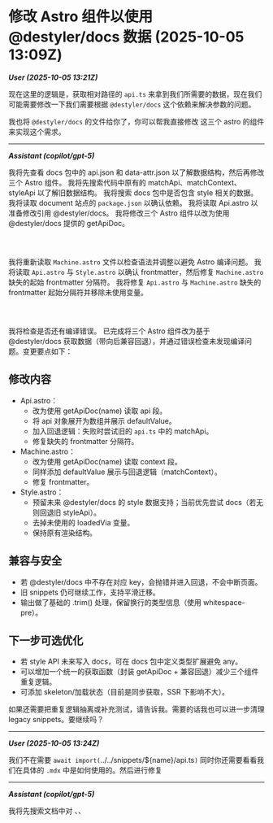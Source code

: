 <!-- Generated by SpecStory -->

<!-- vscode Session 5b554396-6ae3-47f0-a59f-97f00e66446e (2025-10-05 13:09Z) -->

# 修改 Astro 组件以使用 @destyler/docs 数据 (2025-10-05 13:09Z)

_**User (2025-10-05 13:21Z)**_

现在这里的逻辑是，获取相对路径的 `api.ts` 来拿到我们所需要的数据，现在我们可能需要修改一下我们需要根据 `@destyler/docs` 这个依赖来解决参数的问题。

我也将 `@destyler/docs` 的文件给你了，你可以帮我直接修改 这三个 astro 的组件来实现这个需求。

---

_**Assistant (copilot/gpt-5)**_

我将先查看 docs 包中的 api.json 和 data-attr.json 以了解数据结构，然后再修改三个 Astro 组件。 我将先搜索代码中原有的 matchApi、matchContext、styleApi 以了解旧数据结构。 我将搜索 docs 包中是否包含 style 相关的数据。 我将读取 document 站点的 `package.json` 以确认依赖。 我将读取 Api.astro 以准备修改引用 @destyler/docs。 我将修改三个 Astro 组件以改为使用 @destyler/docs 提供的 getApiDoc。 
```

```

```

```

```

```
我将重新读取 `Machine.astro` 文件以检查语法并调整以避免 Astro 编译问题。 我将读取 `Api.astro` 与 `Style.astro` 以确认 frontmatter，然后修复 `Machine.astro` 缺失的起始 frontmatter 分隔符。 我将修复 `Api.astro` 与 `Machine.astro` 缺失的 frontmatter 起始分隔符并移除未使用变量。 
```

```

```

```

```

```
我将检查是否还有编译错误。 已完成将三个 Astro 组件改为基于 @destyler/docs 获取数据（带向后兼容回退），并通过错误检查未发现编译问题。变更要点如下：

## 修改内容
- Api.astro：
  - 改为使用 getApiDoc(name) 读取 api 段。
  - 将 api 对象展开为数组并展示 defaultValue。
  - 加入回退逻辑：失败时尝试旧的 `api.ts` 中的 matchApi。
  - 修复缺失的 frontmatter 分隔符。
- Machine.astro：
  - 改为使用 getApiDoc(name) 读取 context 段。
  - 同样添加 defaultValue 展示与回退逻辑（matchContext）。
  - 修复 frontmatter。
- Style.astro：
  - 预留未来 @destyler/docs 的 style 数据支持；当前优先尝试 docs（若无则回退旧 styleApi）。
  - 去掉未使用的 loadedVia 变量。
  - 保持原有渲染结构。

## 兼容与安全
- 若 @destyler/docs 中不存在对应 key，会抛错并进入回退，不会中断页面。
- 旧 snippets 仍可继续工作，支持平滑迁移。
- 输出做了基础的 .trim() 处理，保留换行的类型信息（使用 whitespace-pre）。

## 下一步可选优化
- 若 style API 未来写入 docs，可在 docs 包中定义类型扩展避免 any。
- 可以增加一个统一的获取函数（封装 getApiDoc + 兼容回退）减少三个组件重复逻辑。
- 可添加 skeleton/加载状态（目前是同步获取，SSR 下影响不大）。

如果还需要把重复逻辑抽离或补充测试，请告诉我。需要的话我也可以进一步清理 legacy snippets。要继续吗？

---

_**User (2025-10-05 13:24Z)**_

我们不在需要 `await import(`../../snippets/${name}/api.ts`)` 同时你还需要看看我们在具体的 `.mdx` 中是如何使用的。然后进行修复

---

_**Assistant (copilot/gpt-5)**_

我将先搜索文档中对 <Api>、<Machine>、<Style> 组件的使用以判断传入的 name 值格式。 我将搜索 Machine 组件使用。 我将搜索 Style 组件使用。 我将搜索 MDX 中 Api/Machine 文字引用可能被大小写不同或包裹。 我将列出 content 目录下所有 .mdx 文件来确认组件调用是否在其它路径。 我将读取一个组件相关的 MDX 文件以确认是否可能使用通过别名或包装组件。 我将继续搜索 MDX 中是否引用 Api/Machine 组件的字符串形式，例如 props name=。 我将搜索 InstallShell 组件实现查看 name 属性的用途，判断与 Api/Machine 调用的命名规范。 我将移除三个组件中对本地 snippets 的动态导入回退逻辑，仅保留基于 @destyler/docs 的实现。 
```

```

```

```

```

```
我将重新检查三个文件是否存在错误。 已移除三个组件中对本地 `snippets` 动态导入的回退逻辑，现在只依赖 `@destyler/docs`：

更新摘要
- Api.astro：仅使用 `getApiDoc(name).api`，删除 `await import('../../snippets/...')` 回退。
- Machine.astro：仅使用 `getApiDoc(name).context`，删除旧回退。
- Style.astro：预留从 docs 读取 style 的结构（当前 docs 未提供时直接显示 none），不再尝试本地 `styleApi`。

验证
- 三个文件语法/类型检查无错误（已运行错误检查）。
- 未再出现 `await import('../../snippets/${name}/api.ts')` 调用。
- MDX 内容中未直接引用 `<Api>` / `<Machine>`，说明之后需要在实际组件页面（可能还未添加或在别处生成）调用时保证传入的 `name` 与 `api.json` 的 key（例如 `popover`、`carousel` 等）一致。

后续可选工作（如需要再告诉我执行）：
1. 在组件文档页面（/components/<name>.mdx 或即将新增的页面）加入 `<Api name=\"popover\" />` / `<Machine name=\"popover\" />` 这种调用。
2. 为样式（Style.astro）在 docs 包添加统一结构（例如 `style` 字段），避免现在永远显示 none。
3. 抽出公共格式化函数（将 api/context 映射为数组）减少重复代码。
4. 增加一个空状态的占位 skeleton。

如果你接下来需要我：
- 添加文档页面调用示例
- 在 docs 包中扩展 style 数据结构
- 或抽离工具函数

随时说。需要继续哪一步？

---

_**User (2025-10-05 13:26Z)**_

 style 要使用的 data-attr.json 的部分，而不是使用 style 的部分

---

_**Assistant (copilot/gpt-5)**_

我将先读取 data-attr.json 以确认数据结构，然后修改 `Style.astro` 使用 getDataAttrDoc。 我将修改 `Style.astro` 以使用 getDataAttrDoc 并按 nodeType 显示对应 part 的 data-* 属性。 
```

```
我将检查修改后的 `Style.astro` 是否有错误。 已完成 Style 组件的切换：现在 `Style.astro` 使用 `@destyler/docs` 中的 `getDataAttrDoc` 读取 `data-attr.json`，按照 `component` + `nodeType`（对应 part 名，如 Root、Trigger、Content 等）展示该节点支持的所有 `data-*` 属性，而不再尝试 `styleApi` 或本地 snippets。

## 关键调整
- 替换导入：`getApiDoc` -> `getDataAttrDoc`
- 解析结构：从 `dataAttrDoc[component][nodeType]` 取对应对象，将键值对转换为 `{ name, desc }` 列表
- 表头改为 attribute / description
- 无数据时显示 `none`
- 移除之前的 style 占位及回退逻辑

## 使用说明
在 MDX 或 Astro 中调用方式示例：
```astro
<Style component="popover" nodeType="Trigger" />
<Style component="carousel" nodeType="Item" />
```
确保 `nodeType` 和 `data-attr.json` 中的大小写一致（如 Root、Content、Trigger、ItemGroup 等）。

## 可选后续优化
1. 若希望展示该组件所有 part，可添加一个模式循环 `Object.keys(getDataAttrDoc(component))`。
2. 可以增加搜索或折叠 UI。
3. 添加语法高亮或将枚举值（如 \"open\" | \"closed\"）用单独样式包裹。
4. 加入对不存在的组件或 part 的显式提示（当前仅显示 none）。

需要我再做上述任何扩展，或者为 Api/Machine 抽公共渲染逻辑吗？告诉我即可继续。

---

_**User (2025-10-05 13:30Z)**_

好像有点问题，你可以看看为什么 我们 style 还是显示 none 这是为什么，我需要将 data-attr.json 给你妈

---

_**Assistant (copilot/gpt-5)**_

我先搜索 Style 组件在内容中被怎样调用以判断 nodeType 传值是否大小写不一致。 我将搜索 <Style 的使用来确认传参。 我将读取一个组件页面（假设还未创建）可能还没有调用 Style，所以需要确认由谁传 component/nodeType。暂无法找到使用 Style 组件的实例。
你现在看到 Style 一直显示 none 的原因，很大概率不是读取 `data-attr.json` 失败，而是根本没有向 `Style.astro` 传入预期的 `component` 和 `nodeType` 属性，或者传入的 `nodeType` 与 `data-attr.json` 中的键不匹配（大小写、命名不一致）。当前仓库里我没有找到任何 `<Style component="..." nodeType="..." />` 的实际调用——搜索结果里出现的 `<style>` 都是 HTML/CSS 标签，而不是我们的 `Style` 组件调用。

## 核心排查点

1. 组件未被调用  
   没有 `<Style ... />` 使用，自然 `entries` 为空 → 显示 none。

2. 传参不匹配  
   `data-attr.json` 的结构是：
   ```
   {
     "popover": {
       "Root": { "data-scope": "...", ... },
       "Trigger": { ... },
       "Content": { ... },
       ...
     }
   }
   ```
   你必须严格用：
   - component = `popover`（小写，和 json 的顶层键一致）
   - nodeType = `Root` 或 `Trigger` 等（区分大小写，和内部对象键一致）

3. nodeType 可能用的是 kebab / 小写  
   如果你传了 `root` / `trigger`（全小写）就取不到，因为 JSON 中是 `Root` / `Trigger`。

4. 组件被包了一层（例如自动注入），没有透传 props  
   如果上层有一个包装组件忘记 `...Astro.props` 或未把参数继续传给 `Style.astro`。

## 快速自测方式

临时在任意 MDX/ Astro 文档里加一段：

```astro
<!-- 测试用 -->
<div class="mt-8">
  <Style component="popover" nodeType="Trigger" />
</div>
```

若能显示一张表，说明组件本身 OK；否则我们再看导入路径/包解析问题。

## 建议改进（可选增强）

我可以把 `Style.astro` 改得更易调试，加上：  
- 当 `component` 不存在时提示：`Unknown component: xxx`  
- 当 component 存在但 nodeType 不存在时提示：`Component found, but part "TriggerX" not found. Available: Root, Trigger, Content...`  
- 加一个模式：当不传 `nodeType` 时列出该组件全部 parts 及其 data-* 属性分类。

如果你想要这些增强，我可以直接改。下面是增强后的版本设计（预览，不改变当前文件，等你确认）：

逻辑：
1. 读取 `doc = getDataAttrDoc(component)`
2. 如果 `!doc` → 显示 Unknown component
3. 如果没传 `nodeType` → 展示 parts 列表（可点击切换或直接展开全部）
4. 如果传了 nodeType 但不存在 → 显示 available parts
5. 正常渲染时仍显示表格

## 下一步我可以做的

请选择你需要的操作（回复数字或文字即可）：
1. 保持现状，你自己去页面里添加调用
2. 我来给 `Style.astro` 增强完整的调试提示
3. 我创建一个示例 MDX 片段（如 `document/src/content/demo/style-popover.mdx`）演示 `<Style />` 用法
4. 同时做 2 + 3
5. 其它（请说明）

告诉我你的选择，我继续落实。 如果你已经有某个页面尝试调用却仍是 none，请贴那段调用代码，我再针对性排查。

---

